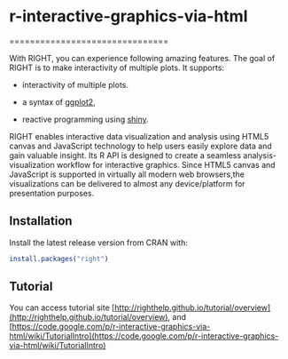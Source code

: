 # r-interactive-graphics-via-html
===============================


With RIGHT, you can experience following amazing features.
The goal of RIGHT is to make interactivity of multiple plots. It supports:

* interactivity of multiple plots.

* a syntax of [ggplot2](http://github.com/hadley/ggplot2),
  
* reactive programming using [shiny](http://github.com/rstudio/shiny).

RIGHT enables interactive data visualization and analysis using HTML5 canvas and JavaScript technology to help users easily explore data and gain valuable insight. Its R API is designed to create a seamless analysis-visualization workflow for interactive graphics. Since HTML5 canvas and JavaScript is supported in virtually all modern web browsers,the visualizations can be delivered to almost any device/platform for presentation purposes.

## Installation 

Install the latest release version from CRAN with:

```R
install.packages("right")
```

## Tutorial

You can access tutorial site [http://righthelp.github.io/tutorial/overview](http://righthelp.github.io/tutorial/overview), and
[https://code.google.com/p/r-interactive-graphics-via-html/wiki/TutorialIntro](https://code.google.com/p/r-interactive-graphics-via-html/wiki/TutorialIntro)
